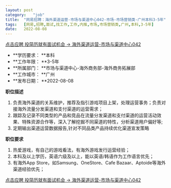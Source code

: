 ```yaml
---
layout:	post
category:	"job"
title:	"网易招聘：海外渠道运营-市场与渠道中心042-市场-市场营销类-广州本科3-5年"
tags:	[网易,招聘,面试,找工作,工作,内推,市场,市场营销类,广州,本科,3-5年]
date:	2022-08-08
---
```


[点击应聘 投简历就有面试机会 -> 海外渠道运营-市场与渠道中心042](http://mobile.bole.netease.com/bole/boleDetail?id=42113&employeeId=346f03c3cda5f04c&key=all)



- **学历要求： **本科
- **工作年限： **3-5年
- **所属部门： **市场与渠道中心-海外商务部-海外商务拓展部
- **工作城市： **广州
- **发布日期： **2022-08-08



**职位描述**
1. 负责海外渠道的关系维护，推荐及指引游戏项目上架，处理运营事务；负责对接海外流量分发渠道和支付渠道的运营需求；
2. 跟踪及记录不同类型的产品和竞品在流量分发渠道和支付渠道的运营活动效果、特殊资源合作等，深入了解挖掘不同渠道的特性，分析渠道用户偏好等;
3. 定期输出渠道运营数据报告,针对不同品类产品持续优化渠道宣发策略



**职位要求**
1. 热爱游戏，有自己的游戏看法，有海外游戏发行运营经验；
2. 本科及以上学历，英语六级及以上，能以英语/韩语作为工作语言优先；
3. 有海外App Store，如Samsung、OneStore、Cafe Bazaar、Aptoide等海外渠道经验优先；



[点击应聘 投简历就有面试机会 -> 海外渠道运营-市场与渠道中心042](http://mobile.bole.netease.com/bole/boleDetail?id=42113&employeeId=346f03c3cda5f04c&key=all)